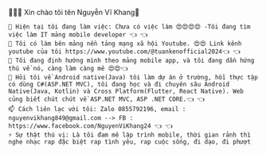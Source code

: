 👋👋👋 Xin chào tôi tên Nguyễn Vĩ Khang👋

    🔭 Hiện tại tôi đang làm việc: Chưa có việc làm 😍😍😍😍 -Tôi đang tìm việc làm IT mảng mobile developer 👈 👈
    👯 Tôi có làm bên mảng nền tảng mạng xã hội Youtube. 😍😍 Link kênh youtube của tôi https://www.youtube.com/@tuankenofficial2024👈 👈
    🤔 Tôi đang định hướng mình theo mảng mobile app, và tôi đang dần hứng thú về nó, càng làm càng mê 😍😍👈
    💬 Hỏi tôi về Android native(Java) tôi làm dự án ở trường, hồi thực tập có dùng C#(ASP.NET MVC), tôi đang học và đi chuyên sâu Android Native(Java, Kotlin) và Cross Platform(Flutter, React Native). Web củng biết chút chút về ASP.NET MVC, ASP .NET CORE.👈 👈
    📫 Cách liên lạc với tôi: Zalo 0855792196, email : nguyenvikhang849@gmail.com --> FB : https://www.facebook.com/NguyenViKhang24 👈 👈
    ⚡ Sự thật thú vị: Là tôi đam mê lập trình mobile, thời gian rảnh thì nghe nhạc rap đặc biệt rap tình yêu, rap cuộc sống, đi dạo, đi phượt 


